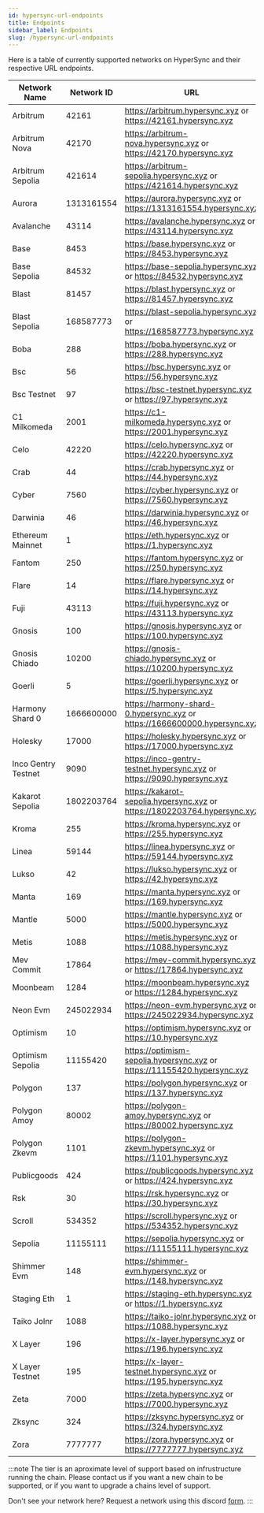 ```yaml
---
id: hypersync-url-endpoints
title: Endpoints
sidebar_label: Endpoints
slug: /hypersync-url-endpoints
---
```


Here is a table of currently supported networks on HyperSync and their respective URL endpoints.

| Network Name     | Network ID | URL | Tier | Supports Traces |
| ---------------- | ---------- | --- | ---- | --------------- |
| Arbitrum | 42161 | https://arbitrum.hypersync.xyz or https://42161.hypersync.xyz | gold |   |
| Arbitrum Nova | 42170 | https://arbitrum-nova.hypersync.xyz or https://42170.hypersync.xyz | gold |   |
| Arbitrum Sepolia | 421614 | https://arbitrum-sepolia.hypersync.xyz or https://421614.hypersync.xyz | gold |   |
| Aurora | 1313161554 | https://aurora.hypersync.xyz or https://1313161554.hypersync.xyz | bronze |   |
| Avalanche | 43114 | https://avalanche.hypersync.xyz or https://43114.hypersync.xyz | gold |   |
| Base | 8453 | https://base.hypersync.xyz or https://8453.hypersync.xyz | gold |   |
| Base Sepolia | 84532 | https://base-sepolia.hypersync.xyz or https://84532.hypersync.xyz | gold |   |
| Blast | 81457 | https://blast.hypersync.xyz or https://81457.hypersync.xyz | gold |   |
| Blast Sepolia | 168587773 | https://blast-sepolia.hypersync.xyz or https://168587773.hypersync.xyz | gold |   |
| Boba | 288 | https://boba.hypersync.xyz or https://288.hypersync.xyz | bronze |   |
| Bsc | 56 | https://bsc.hypersync.xyz or https://56.hypersync.xyz | gold |   |
| Bsc Testnet | 97 | https://bsc-testnet.hypersync.xyz or https://97.hypersync.xyz | gold |   |
| C1 Milkomeda | 2001 | https://c1-milkomeda.hypersync.xyz or https://2001.hypersync.xyz | bronze |   |
| Celo | 42220 | https://celo.hypersync.xyz or https://42220.hypersync.xyz | bronze |   |
| Crab | 44 | https://crab.hypersync.xyz or https://44.hypersync.xyz | bronze |   |
| Cyber | 7560 | https://cyber.hypersync.xyz or https://7560.hypersync.xyz | bronze |   |
| Darwinia | 46 | https://darwinia.hypersync.xyz or https://46.hypersync.xyz | bronze |   |
| Ethereum Mainnet | 1 | https://eth.hypersync.xyz or https://1.hypersync.xyz | gold | ✔️ |
| Fantom | 250 | https://fantom.hypersync.xyz or https://250.hypersync.xyz | bronze |   |
| Flare | 14 | https://flare.hypersync.xyz or https://14.hypersync.xyz | bronze |   |
| Fuji | 43113 | https://fuji.hypersync.xyz or https://43113.hypersync.xyz | gold |   |
| Gnosis | 100 | https://gnosis.hypersync.xyz or https://100.hypersync.xyz | gold |   |
| Gnosis Chiado | 10200 | https://gnosis-chiado.hypersync.xyz or https://10200.hypersync.xyz | bronze |   |
| Goerli | 5 | https://goerli.hypersync.xyz or https://5.hypersync.xyz | bronze |   |
| Harmony Shard 0 | 1666600000 | https://harmony-shard-0.hypersync.xyz or https://1666600000.hypersync.xyz | bronze |   |
| Holesky | 17000 | https://holesky.hypersync.xyz or https://17000.hypersync.xyz | gold |   |
| Inco Gentry Testnet | 9090 | https://inco-gentry-testnet.hypersync.xyz or https://9090.hypersync.xyz | bronze |   |
| Kakarot Sepolia | 1802203764 | https://kakarot-sepolia.hypersync.xyz or https://1802203764.hypersync.xyz | bronze |   |
| Kroma | 255 | https://kroma.hypersync.xyz or https://255.hypersync.xyz | bronze |   |
| Linea | 59144 | https://linea.hypersync.xyz or https://59144.hypersync.xyz | gold |   |
| Lukso | 42 | https://lukso.hypersync.xyz or https://42.hypersync.xyz | bronze |   |
| Manta | 169 | https://manta.hypersync.xyz or https://169.hypersync.xyz | bronze |   |
| Mantle | 5000 | https://mantle.hypersync.xyz or https://5000.hypersync.xyz | gold |   |
| Metis | 1088 | https://metis.hypersync.xyz or https://1088.hypersync.xyz | bronze |   |
| Mev Commit | 17864 | https://mev-commit.hypersync.xyz or https://17864.hypersync.xyz | bronze |   |
| Moonbeam | 1284 | https://moonbeam.hypersync.xyz or https://1284.hypersync.xyz | gold |   |
| Neon Evm | 245022934 | https://neon-evm.hypersync.xyz or https://245022934.hypersync.xyz | bronze |   |
| Optimism | 10 | https://optimism.hypersync.xyz or https://10.hypersync.xyz | gold |   |
| Optimism Sepolia | 11155420 | https://optimism-sepolia.hypersync.xyz or https://11155420.hypersync.xyz | gold |   |
| Polygon | 137 | https://polygon.hypersync.xyz or https://137.hypersync.xyz | gold |   |
| Polygon Amoy | 80002 | https://polygon-amoy.hypersync.xyz or https://80002.hypersync.xyz | bronze |   |
| Polygon Zkevm | 1101 | https://polygon-zkevm.hypersync.xyz or https://1101.hypersync.xyz | gold |   |
| Publicgoods | 424 | https://publicgoods.hypersync.xyz or https://424.hypersync.xyz | bronze |   |
| Rsk | 30 | https://rsk.hypersync.xyz or https://30.hypersync.xyz | bronze |   |
| Scroll | 534352 | https://scroll.hypersync.xyz or https://534352.hypersync.xyz | gold |   |
| Sepolia | 11155111 | https://sepolia.hypersync.xyz or https://11155111.hypersync.xyz | gold |   |
| Shimmer Evm | 148 | https://shimmer-evm.hypersync.xyz or https://148.hypersync.xyz | bronze |   |
| Staging Eth | 1 | https://staging-eth.hypersync.xyz or https://1.hypersync.xyz | gold |   |
| Taiko Jolnr | 1088 | https://taiko-jolnr.hypersync.xyz or https://1088.hypersync.xyz | bronze |   |
| X Layer | 196 | https://x-layer.hypersync.xyz or https://196.hypersync.xyz | bronze |   |
| X Layer Testnet | 195 | https://x-layer-testnet.hypersync.xyz or https://195.hypersync.xyz | bronze |   |
| Zeta | 7000 | https://zeta.hypersync.xyz or https://7000.hypersync.xyz | bronze |   |
| Zksync | 324 | https://zksync.hypersync.xyz or https://324.hypersync.xyz | gold |   |
| Zora | 7777777 | https://zora.hypersync.xyz or https://7777777.hypersync.xyz | bronze |   |

:::note
The tier is an aproximate level of support based on infrustructure running the chain. Please contact us if you want a new chain to be supported, or if you want to upgrade a chains level of support.

Don't see your network here? Request a network using this discord [form](https://discord.gg/fztEvj79m3).
:::

